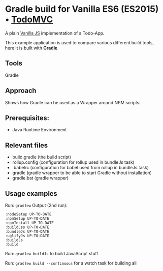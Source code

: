# Gradle build for Vanilla ES6 (ES2015) • [TodoMVC](http://todomvc.com)

A plain [Vanilla JS](http://todomvc.com/examples/vanillajs/) implementation of a Todo-App.

This example application is used to compare various different build tools, here it is built with **Gradle**.

## Tools
Gradle

## Approach
Shows how Gradle can be used as a Wrapper around NPM scripts.

## Prerequisites:
* Java Runtime Environment

## Relevant files
* build.gradle (the build script)
* rollup.config (configuration for rollup used in bundleJs task)
* .babelrc (configuration for babel used from rollup in bundleJs task)
* gradle (gradle wrapper to be able to start Gradle without installation)
* gradle.bat (gradle wrapper)

## Usage examples

Run: `gradlew`
Output (2nd run): 
```
:nodeSetup UP-TO-DATE
:npmSetup UP-TO-DATE
:npmInstall UP-TO-DATE
:buildCss UP-TO-DATE
:bundleJs UP-TO-DATE
:uglifyJs UP-TO-DATE
:buildJs
:build
```

Run: `gradlew buildJs` to build JavaScript stuff

Run: `gradlew build --continuous` for a watch task for building all